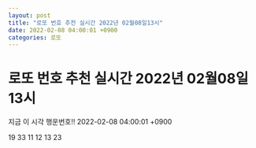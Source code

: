 ```yaml
---
layout: post
title: "로또 번호 추천 실시간 2022년 02월08일13시"
date: 2022-02-08 04:00:01 +0900
categories: 로또
---
```


# 로또 번호 추천 실시간 2022년 02월08일13시

지금 이 시각 행운번호!! 2022-02-08 04:00:01 +0900

 19  33  11  12  13  23 

